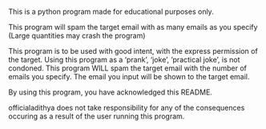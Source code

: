 This is a python program made for educational purposes only.

This program will spam the target email with as many emails as you specify (Large quantities may crash the program)

This program is to be used with good intent, with the express permission of the target.
Using this program as a ‘prank’, ‘joke’, ’practical joke’, is not condoned.
This program WILL spam the target email with the number of emails you specify.
The email you input will be shown to the target email.

By using this program, you have acknowledged this README.

officialadithya does not take responsibility for any of the consequences occuring as a result of the user running this program.
